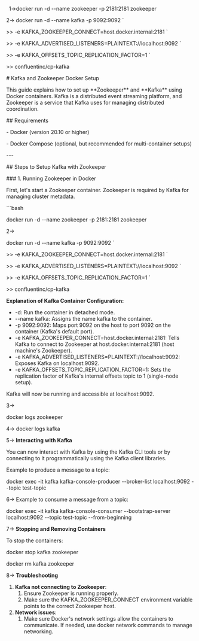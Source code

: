 ﻿` `1->docker run -d --name zookeeper -p 2181:2181 zookeeper

2-> docker run -d --name kafka -p 9092:9092 `

\>> -e KAFKA\_ZOOKEEPER\_CONNECT=host.docker.internal:2181 `

\>> -e KAFKA\_ADVERTISED\_LISTENERS=PLAINTEXT://localhost:9092 `

\>> -e KAFKA\_OFFSETS\_TOPIC\_REPLICATION\_FACTOR=1 `

\>> confluentinc/cp-kafka




\# Kafka and Zookeeper Docker Setup

This guide explains how to set up \*\*Zookeeper\*\* and \*\*Kafka\*\* using Docker containers. Kafka is a distributed event streaming platform, and Zookeeper is a service that Kafka uses for managing distributed coordination.

\## Requirements

\- Docker (version 20.10 or higher)

\- Docker Compose (optional, but recommended for multi-container setups)

\---

\## Steps to Setup Kafka with Zookeeper

\### 1. Running Zookeeper in Docker

First, let's start a Zookeeper container. Zookeeper is required by Kafka for managing cluster metadata.

\```bash

docker run -d --name zookeeper -p 2181:2181 zookeeper

2->

docker run -d --name kafka -p 9092:9092 `

\>> -e KAFKA\_ZOOKEEPER\_CONNECT=host.docker.internal:2181 `

\>> -e KAFKA\_ADVERTISED\_LISTENERS=PLAINTEXT://localhost:9092 `

\>> -e KAFKA\_OFFSETS\_TOPIC\_REPLICATION\_FACTOR=1 `

\>> confluentinc/cp-kafka



**Explanation of Kafka Container Configuration:**

- -d: Run the container in detached mode.
- --name kafka: Assigns the name kafka to the container.
- -p 9092:9092: Maps port 9092 on the host to port 9092 on the container (Kafka's default port).
- -e KAFKA\_ZOOKEEPER\_CONNECT=host.docker.internal:2181: Tells Kafka to connect to Zookeeper at host.docker.internal:2181 (host machine's Zookeeper).
- -e KAFKA\_ADVERTISED\_LISTENERS=PLAINTEXT://localhost:9092: Exposes Kafka on localhost:9092.
- -e KAFKA\_OFFSETS\_TOPIC\_REPLICATION\_FACTOR=1: Sets the replication factor of Kafka's internal offsets topic to 1 (single-node setup).

Kafka will now be running and accessible at localhost:9092.

3->

docker logs zookeeper

4-> docker logs kafka

5->  **Interacting with Kafka**

You can now interact with Kafka by using the Kafka CLI tools or by connecting to it programmatically using the Kafka client libraries.

Example to produce a message to a topic:

docker exec -it kafka kafka-console-producer --broker-list localhost:9092 --topic test-topic

6-> Example to consume a message from a topic:

docker exec -it kafka kafka-console-consumer --bootstrap-server localhost:9092 --topic test-topic --from-beginning


7-> **Stopping and Removing Containers**

To stop the containers:

docker stop kafka zookeeper

docker rm kafka zookeeper

8-> **Troubleshooting**

1. **Kafka not connecting to Zookeeper**:
   1. Ensure Zookeeper is running properly.
   1. Make sure the KAFKA\_ZOOKEEPER\_CONNECT environment variable points to the correct Zookeeper host.
1. **Network issues**:
   1. Make sure Docker's network settings allow the containers to communicate. If needed, use docker network commands to manage networking.

